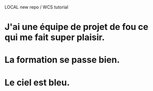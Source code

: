 LOCAL
new repo / WCS tutorial
# J'ai une équipe de projet de fou ce qui me fait super plaisir.
# La formation se passe bien. 
# Le ciel est bleu. 

